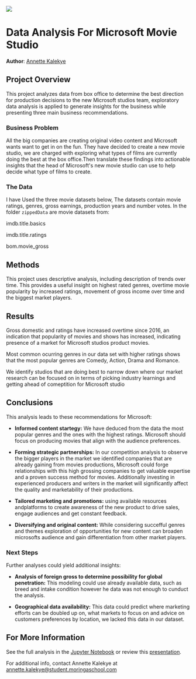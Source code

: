 ![](https://ia803403.us.archive.org/5/items/microsoft-production-studios-2000s-logo-reconstruction/Microsoft%20Production%20Studios%202000s%20Logo%20Reconstruction.png)

# Data Analysis For Microsoft Movie Studio

**Author**: [Annette Kalekye](annette.kalekye@student.moringaschool.com)

## Project Overview

This project analyzes data from box office to determine the best direction for production decisions to the new Microsoft studios team, exploratory data analysis is applied to generate insights for the business while presenting three main business recommendations.

### Business Problem

All the big companies are creating original video content and Microsoft wants want to get in on the fun. They have decided to create a new movie studio, we are charged with exploring what types of films are currently doing the best at the box office.Then translate these findings into actionable insights that the head of Microsoft's new movie studio can use to help decide what type of films to create.

### The Data
I have Used the three movie datasets below, The datasets contain movie ratings, genres, gross earnings, production years and number votes.
In the folder `zippedData` are movie datasets from:

imdb.title.basics

imdb.title.ratings

bom.movie_gross


## Methods

This project uses descriptive analysis, including description of trends over time. This provides a useful insight on highest rated genres, overtime movie popularity by increased ratings,  movement of gross income over time and the biggest market players.

## Results

Gross domestic and ratings have increased overtime since 2016, an indication that popularity of movies and shows has increased, indicating presence of a market for Microsoft studios product movies.

Most common ocurring genres in our data set with higher ratings shows that the most popular genres are Comedy, Action, Drama and Romance.

We identify studios that are doing best to narrow down where our market research can be focused on in terms of picking industry learnings and getting ahead of comeptition for Microsoft studio


## Conclusions

This analysis leads to these recommendations for Microsoft:

- **Informed content startegy:** We have deduced from the data the most popular genres and the ones with the highest ratings. Microsoft should focus on producing movies that align with the audience preferences.

- **Forming strategic partnerships:** In our competition analysis to observe the bigger players in the market we identified companies that are already gaining from movies productions, Microsoft could forge relationships with this high grossing companies to get valuable expertise and a proven success method for movies. Additionally investing in experienced producers and writers in the market will significantly affect the quality and marketability of their productions.

- **Tailored marketing and promotions:** using available resources andplatforms to create awareness of the new product to drive sales, engage audiences and get constant feedback.

- **Diversifying and original content:** While considering succefful genres and themes exploration of opportunities for new content can broaden microsofts audience and gain differentiation from other market players.

### Next Steps

Further analyses could yield additional insights:

- **Analysis of foreign gross to determine possibility for global penetration:** This modeling could use already available data, such as breed and intake condition however he data was not enough to cunduct the analysis.

- **Geographical data availability:** This data could predict where marketing efforts can be doubled up on, what markets to focus on and advice on customers preferences by location, we lacked this data in our dataset.

## For More Information

See the full analysis in the [Jupyter Notebook](https://github.com/AnnetteKalee/Project--Microsoft-Data-Analysis/blob/master/student.ipynb) or review this [presentation](https://github.com/AnnetteKalee/Project--Microsoft-Data-Analysis/blob/master/Data%20Analysis%20for%20Microsoft's%20studio%20presentation.pdf).

For additional info, contact Annette Kalekye at [annette.kalekye@student.moringaschool.com](annette.kalekye@student.moringaschool.com)
